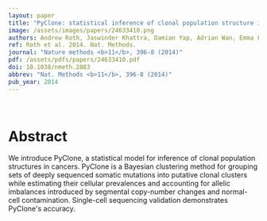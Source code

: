 ```yaml
---
layout: paper
title: "PyClone: statistical inference of clonal population structure in cancer."
image: /assets/images/papers/24633410.png
authors: Andrew Roth, Jaswinder Khattra, Damian Yap, Adrian Wan, Emma Laks, Justina Biele, Gavin Ha, Samuel Aparicio, Alexandre Bouchard-Côté, Sohrab P Shah
ref: Roth et al. 2014. Nat. Methods.
journal: "Nature methods <b>11</b>, 396-8 (2014)"
pdf: /assets/pdfs/papers/24633410.pdf
doi: 10.1038/nmeth.2883
abbrev: "Nat. Methods <b>11</b>, 396-8 (2014)"
pub_year: 2014
---
```


<br />
<div data-badge-popover="right" data-badge-type="donut" data-pmid="24633410" data-hide-no-mentions="true" class="altmetric-embed"></div>

# Abstract

We introduce PyClone, a statistical model for inference of clonal population structures in cancers. PyClone is a Bayesian clustering method for grouping sets of deeply sequenced somatic mutations into putative clonal clusters while estimating their cellular prevalences and accounting for allelic imbalances introduced by segmental copy-number changes and normal-cell contamination. Single-cell sequencing validation demonstrates PyClone's accuracy.

